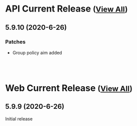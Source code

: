 
# API Current Release <small>([View All](/API.md))</small>
## 5.9.10 (2020-6-26)
### Patches 

- Group policy aim added

<br><br>
# Web Current Release <small>([View All](/Web.md))</small>
## 5.9.9 (2020-6-26)
Initial release

  